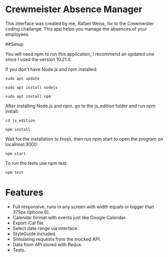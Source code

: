 # Crewmeister Absence Manager

This interface was created by me, Rafael Weiss, for to the Crewmeister coding challange. This app helps you manage the absences of your employees.

##Setup

You will need npm to run this application, I recommend an updated one since I used the version 10.21.0.

If you don't have Node.js and npm installed:

`sudo apt update`

`sudo apt install nodejs`

`sudo apt install npm`

After installing Node.js and npm, go to the js_edition folder and run npm install: 

`cd js_edition`

`npm install`

Wait for the installation to finish, then run npm start to open the program on localhost:3000:

`npm start`

To run the tests use npm test:

`npm test`



# Features
- Full responsive, runs in any screen with width equals or bigger than 375px (Iphone 6).
- Calendar format with events just like Google Calendar.
- Export iCal file.
- Select date range via interface.
- StyleGuide included.
- Simulating requests from the mocked API.
- Data from API stored with Redux.
- Tests.
